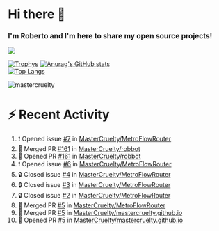 # Hi there 👋
### I'm Roberto and I'm here to share my open source projects!

<img src="https://komarev.com/ghpvc/?username=mastercruelty&label=Profile views&color=0e75b6"><br>

[![Trophys](https://github-profile-trophy.vercel.app/?username=mastercruelty)](https://github.com/ryo-ma/github-profile-trophy)
[![Anurag's GitHub stats](https://github-readme-stats.vercel.app/api?username=mastercruelty&show_icons=true&theme=tokyonight)](https://github.com/anuraghazra/github-readme-stats)<br>
[![Top Langs](https://github-readme-stats.vercel.app/api/top-langs/?username=mastercruelty&langs_count=10&hide=jupyter%20notebook&exclude_repo=Alarm-project&layout=compact&theme=tokyonight)](https://github.com/anuraghazra/github-readme-stats)
<p><img align="center" src="https://github-readme-streak-stats.herokuapp.com/?user=mastercruelty&" alt="mastercruelty" /></p>

# :zap: Recent Activity
<!--START_SECTION:activity-->
1. ❗ Opened issue [#7](https://github.com/MasterCruelty/MetroFlowRouter/issues/7) in [MasterCruelty/MetroFlowRouter](https://github.com/MasterCruelty/MetroFlowRouter)
2. 🎉 Merged PR [#161](https://github.com/MasterCruelty/robbot/pull/161) in [MasterCruelty/robbot](https://github.com/MasterCruelty/robbot)
3. 💪 Opened PR [#161](https://github.com/MasterCruelty/robbot/pull/161) in [MasterCruelty/robbot](https://github.com/MasterCruelty/robbot)
4. ❗ Opened issue [#6](https://github.com/MasterCruelty/MetroFlowRouter/issues/6) in [MasterCruelty/MetroFlowRouter](https://github.com/MasterCruelty/MetroFlowRouter)
5. 🔒 Closed issue [#4](https://github.com/MasterCruelty/MetroFlowRouter/issues/4) in [MasterCruelty/MetroFlowRouter](https://github.com/MasterCruelty/MetroFlowRouter)
6. 🔒 Closed issue [#3](https://github.com/MasterCruelty/MetroFlowRouter/issues/3) in [MasterCruelty/MetroFlowRouter](https://github.com/MasterCruelty/MetroFlowRouter)
7. 🔒 Closed issue [#2](https://github.com/MasterCruelty/MetroFlowRouter/issues/2) in [MasterCruelty/MetroFlowRouter](https://github.com/MasterCruelty/MetroFlowRouter)
8. 🎉 Merged PR [#5](https://github.com/MasterCruelty/MetroFlowRouter/pull/5) in [MasterCruelty/MetroFlowRouter](https://github.com/MasterCruelty/MetroFlowRouter)
9. 🎉 Merged PR [#5](https://github.com/MasterCruelty/mastercruelty.github.io/pull/5) in [MasterCruelty/mastercruelty.github.io](https://github.com/MasterCruelty/mastercruelty.github.io)
10. 💪 Opened PR [#5](https://github.com/MasterCruelty/mastercruelty.github.io/pull/5) in [MasterCruelty/mastercruelty.github.io](https://github.com/MasterCruelty/mastercruelty.github.io)
<!--END_SECTION:activity-->
